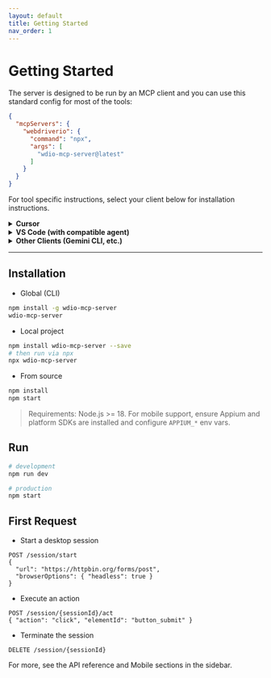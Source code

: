 ```yaml
---
layout: default
title: Getting Started
nav_order: 1
---
```


# Getting Started

The server is designed to be run by an MCP client and you can use this standard config for most of the tools:

```json
{
  "mcpServers": {
    "webdriverio": {
      "command": "npx",
      "args": [
        "wdio-mcp-server@latest"
      ]
    }
  }
}
```

For tool specific instructions, select your client below for installation instructions.

<details>
<summary><strong>Cursor</strong></summary>

#### Click the button to install:

[![Install MCP Server](https://cursor.com/deeplink/mcp-install-dark.svg)](https://cursor.com/install-mcp?name=webdriverio&config=eyJjb21tYW5kIjoibnB4IHdkaW8tbWNwLXNlcnZlckBsYXRlc3QifQ==)

#### Or install manually:

Go to `Cursor Settings` -> `MCP` -> `Add new MCP Server`. Name it `webdriverio` (or to your liking), use `command` type with the command `npx wdio-mcp-server@latest`.

</details>

<details>
<summary><strong>VS Code (with compatible agent)</strong></summary>

#### Click the button to install:

[<img src="https://img.shields.io/badge/VS_Code-VS_Code?style=flat-square&label=Install%20Server&color=0098FF" alt="Install in VS Code">](https://insiders.vscode.dev/redirect?url=vscode%3Amcp%2Finstall%3F%7B%22name%22%3A%22webdriverio%22%2C%22command%22%3A%22npx%22%2C%22args%22%3A%5B%22wdio-mcp-server%40latest%22%5D%7D)

#### Or install manually:

1.  Open your `settings.json` file.
2.  Add or merge the following configuration:

```json
{
  "mcp.servers": {
    "webdriverio": {
      "command": "npx",
      "args": [
        "wdio-mcp-server@latest"
      ]
    }
  }
}
```

</details>

<details>
<summary><strong>Other Clients (Gemini CLI, etc.)</strong></summary>

Most MCP-compatible clients will ask for a command to run the server. Use `npx wdio-mcp-server@latest` when prompted.

</details>

---

## Installation

- Global (CLI)
```bash
npm install -g wdio-mcp-server
wdio-mcp-server
```

- Local project
```bash
npm install wdio-mcp-server --save
# then run via npx
npx wdio-mcp-server
```

- From source
```bash
npm install
npm start
```

> Requirements: Node.js >= 18. For mobile support, ensure Appium and platform SDKs are installed and configure `APPIUM_*` env vars.

## Run
```bash
# development
npm run dev

# production
npm start
```

## First Request

- Start a desktop session
```http
POST /session/start
{
  "url": "https://httpbin.org/forms/post",
  "browserOptions": { "headless": true }
}
```

- Execute an action
```http
POST /session/{sessionId}/act
{ "action": "click", "elementId": "button_submit" }
```

- Terminate the session
```http
DELETE /session/{sessionId}
```

For more, see the API reference and Mobile sections in the sidebar.
